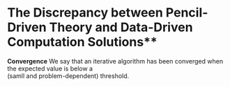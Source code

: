# The Discrepancy between Pencil-Driven Theory and Data-Driven Computation Solutions**  

**Convergence**
We say that an iterative algorithm has been converged when the expected value is below a   
(samll and problem-dependent) threshold.
